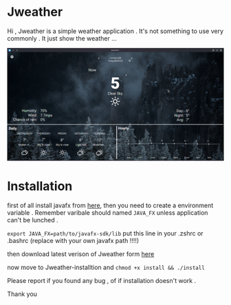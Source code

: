 # Jweather

Hi , Jweather is a simple weather application . It's not something to use very commonly . It just show the weather ... 

![Jweather](Jweather-screenshot.png)
# Installation 

first of all install javafx from [here](https://openjfx.io/), then you need to create a environment variable . Remember varibale should named ``JAVA_FX`` unless application can't be lunched . 

``
export JAVA_FX=path/to/javafx-sdk/lib
``
put this line in your .zshrc or .bashrc (replace with your own javafx path !!!!)

then download latest verison of Jweather form [here](https://github.com/HarlyquinForest/Jweather/releases)

now move to Jweather-installtion and 
``chmod +x install &&
./install
``

Please report if you found any bug , of if installation doesn't work . 

Thank you 

